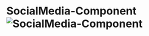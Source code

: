 # SocialMedia-Component![SocialMedia-Component](https://user-images.githubusercontent.com/102663969/222132562-69feae87-603a-4aba-8f1e-142abd6378e4.png)
